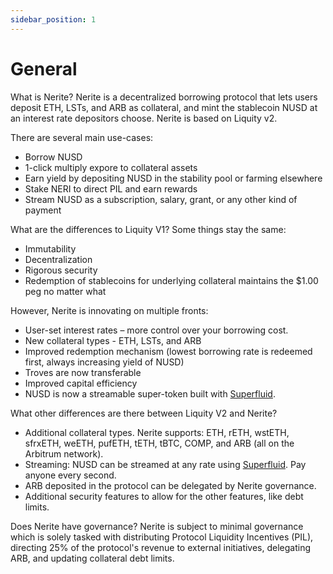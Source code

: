 ```yaml
---
sidebar_position: 1
---
```


# General

What is Nerite?
Nerite is a decentralized borrowing protocol that lets users deposit ETH, LSTs, and ARB as collateral, and mint the stablecoin NUSD at an interest rate depositors choose. Nerite is based on Liquity v2.

There are several main use-cases:

- Borrow NUSD
- 1-click multiply expore to collateral assets
- Earn yield by depositing NUSD in the stability pool or farming elsewhere
- Stake NERI to direct PIL and earn rewards
- Stream NUSD as a subscription, salary, grant, or any other kind of payment

What are the differences to Liquity V1?
Some things stay the same:

- Immutability
- Decentralization
- Rigorous security
- Redemption of stablecoins for underlying collateral maintains the $1.00 peg no matter what

However, Nerite is innovating on multiple fronts:

- User-set interest rates – more control over your borrowing cost.
- New collateral types - ETH, LSTs, and ARB
- Improved redemption mechanism (lowest borrowing rate is redeemed first, always increasing yield of NUSD)
- Troves are now transferable
- Improved capital efficiency
- NUSD is now a streamable super-token built with [Superfluid](https://www.superfluid.finance/).

What other differences are there between Liquity V2 and Nerite?
- Additional collateral types. Nerite supports: ETH, rETH, wstETH, sfrxETH, weETH, pufETH, tETH, tBTC, COMP, and ARB (all on the Arbitrum network).
- Streaming: NUSD can be streamed at any rate using [Superfluid](https://www.superfluid.finance/). Pay anyone every second.
- ARB deposited in the protocol can be delegated by Nerite governance.
- Additional security features to allow for the other features, like debt limits.

Does Nerite have governance?
Nerite is subject to minimal governance which is solely tasked with distributing Protocol Liquidity Incentives (PIL), directing 25% of the protocol's revenue to external initiatives, delegating ARB, and updating collateral debt limits.
